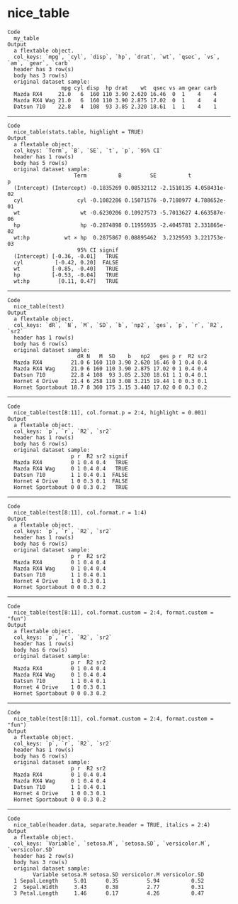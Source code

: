 # nice_table

    Code
      my_table
    Output
      a flextable object.
      col_keys: `mpg`, `cyl`, `disp`, `hp`, `drat`, `wt`, `qsec`, `vs`, `am`, `gear`, `carb` 
      header has 3 row(s) 
      body has 3 row(s) 
      original dataset sample: 
                     mpg cyl disp  hp drat    wt  qsec vs am gear carb
      Mazda RX4     21.0   6  160 110 3.90 2.620 16.46  0  1    4    4
      Mazda RX4 Wag 21.0   6  160 110 3.90 2.875 17.02  0  1    4    4
      Datsun 710    22.8   4  108  93 3.85 2.320 18.61  1  1    4    1

---

    Code
      nice_table(stats.table, highlight = TRUE)
    Output
      a flextable object.
      col_keys: `Term`, `B`, `SE`, `t`, `p`, `95% CI` 
      header has 1 row(s) 
      body has 5 row(s) 
      original dataset sample: 
                         Term          B         SE          t            p
      (Intercept) (Intercept) -0.1835269 0.08532112 -2.1510135 4.058431e-02
      cyl                 cyl -0.1082286 0.15071576 -0.7180977 4.788652e-01
      wt                   wt -0.6230206 0.10927573 -5.7013627 4.663587e-06
      hp                   hp -0.2874898 0.11955935 -2.4045781 2.331865e-02
      wt:hp           wt × hp  0.2875867 0.08895462  3.2329593 3.221753e-03
                          95% CI signif
      (Intercept) [-0.36, -0.01]   TRUE
      cyl          [-0.42, 0.20]  FALSE
      wt          [-0.85, -0.40]   TRUE
      hp          [-0.53, -0.04]   TRUE
      wt:hp         [0.11, 0.47]   TRUE

---

    Code
      nice_table(test)
    Output
      a flextable object.
      col_keys: `dR`, `N`, `M`, `SD`, `b`, `np2`, `ges`, `p`, `r`, `R2`, `sr2` 
      header has 1 row(s) 
      body has 6 row(s) 
      original dataset sample: 
                          dR N   M  SD    b   np2   ges p r  R2 sr2
      Mazda RX4         21.0 6 160 110 3.90 2.620 16.46 0 1 0.4 0.4
      Mazda RX4 Wag     21.0 6 160 110 3.90 2.875 17.02 0 1 0.4 0.4
      Datsun 710        22.8 4 108  93 3.85 2.320 18.61 1 1 0.4 0.1
      Hornet 4 Drive    21.4 6 258 110 3.08 3.215 19.44 1 0 0.3 0.1
      Hornet Sportabout 18.7 8 360 175 3.15 3.440 17.02 0 0 0.3 0.2

---

    Code
      nice_table(test[8:11], col.format.p = 2:4, highlight = 0.001)
    Output
      a flextable object.
      col_keys: `p`, `r`, `R2`, `sr2` 
      header has 1 row(s) 
      body has 6 row(s) 
      original dataset sample: 
                        p r  R2 sr2 signif
      Mazda RX4         0 1 0.4 0.4   TRUE
      Mazda RX4 Wag     0 1 0.4 0.4   TRUE
      Datsun 710        1 1 0.4 0.1  FALSE
      Hornet 4 Drive    1 0 0.3 0.1  FALSE
      Hornet Sportabout 0 0 0.3 0.2   TRUE

---

    Code
      nice_table(test[8:11], col.format.r = 1:4)
    Output
      a flextable object.
      col_keys: `p`, `r`, `R2`, `sr2` 
      header has 1 row(s) 
      body has 6 row(s) 
      original dataset sample: 
                        p r  R2 sr2
      Mazda RX4         0 1 0.4 0.4
      Mazda RX4 Wag     0 1 0.4 0.4
      Datsun 710        1 1 0.4 0.1
      Hornet 4 Drive    1 0 0.3 0.1
      Hornet Sportabout 0 0 0.3 0.2

---

    Code
      nice_table(test[8:11], col.format.custom = 2:4, format.custom = "fun")
    Output
      a flextable object.
      col_keys: `p`, `r`, `R2`, `sr2` 
      header has 1 row(s) 
      body has 6 row(s) 
      original dataset sample: 
                        p r  R2 sr2
      Mazda RX4         0 1 0.4 0.4
      Mazda RX4 Wag     0 1 0.4 0.4
      Datsun 710        1 1 0.4 0.1
      Hornet 4 Drive    1 0 0.3 0.1
      Hornet Sportabout 0 0 0.3 0.2

---

    Code
      nice_table(test[8:11], col.format.custom = 2:4, format.custom = "fun")
    Output
      a flextable object.
      col_keys: `p`, `r`, `R2`, `sr2` 
      header has 1 row(s) 
      body has 6 row(s) 
      original dataset sample: 
                        p r  R2 sr2
      Mazda RX4         0 1 0.4 0.4
      Mazda RX4 Wag     0 1 0.4 0.4
      Datsun 710        1 1 0.4 0.1
      Hornet 4 Drive    1 0 0.3 0.1
      Hornet Sportabout 0 0 0.3 0.2

---

    Code
      nice_table(header.data, separate.header = TRUE, italics = 2:4)
    Output
      a flextable object.
      col_keys: `Variable`, `setosa.M`, `setosa.SD`, `versicolor.M`, `versicolor.SD` 
      header has 2 row(s) 
      body has 3 row(s) 
      original dataset sample: 
            Variable setosa.M setosa.SD versicolor.M versicolor.SD
      1 Sepal.Length     5.01      0.35         5.94          0.52
      2  Sepal.Width     3.43      0.38         2.77          0.31
      3 Petal.Length     1.46      0.17         4.26          0.47

